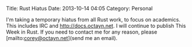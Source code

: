 Title: Rust Hiatus
Date: 2013-10-14 04:05
Category: Personal

I'm taking a temporary hiatus from all Rust work, to focus on academics. This
includes IRC and <http://docs.octayn.net>. I will continue to publish This
Week in Rust. If you need to contact me for any reason, please
[mailto:corey@octayn.net](send me an email).
